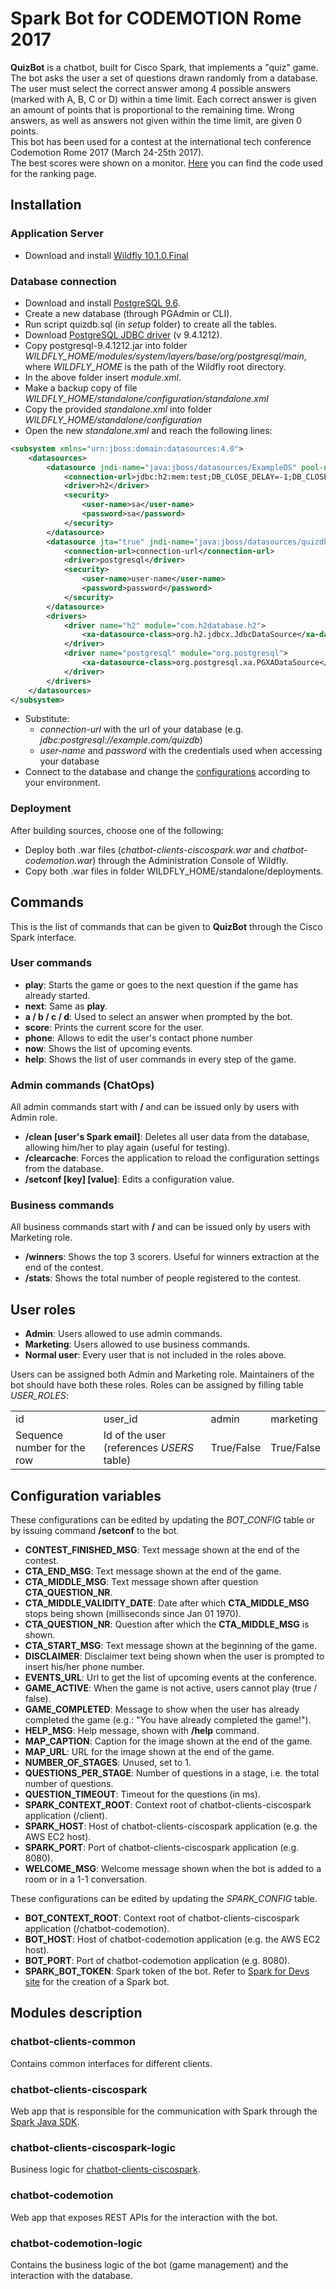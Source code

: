 Spark Bot for CODEMOTION Rome 2017
====================================

**QuizBot** is a chatbot, built for Cisco Spark, that implements a "quiz" game. The bot asks the user a set of questions drawn randomly from a database. The user must select the correct answer among 4 possible answers (marked with A, B, C or D) within a time limit. Each correct answer is given an amount of points that is proportional to the remaining time. Wrong answers, as well as answers not given within the time limit, are given 0 points.
<br>This bot has been used for a contest at the international tech conference Codemotion Rome 2017 (March 24-25th 2017).
<br>The best scores were shown on a monitor. [Here](https://github.com/LucaCalabrese/codemotion-spark-bot-scores) you can find the code used for the ranking page.

Installation
------------
### Application Server
* Download and install <a href="http://wildfly.org/downloads/">Wildfly 10.1.0.Final</a>

### Database connection
* Download and install <a href="https://www.postgresql.org/download/">PostgreSQL 9.6</a>.
* Create a new database (through PGAdmin or CLI).
* Run script quizdb.sql (in *setup* folder) to create all the tables.
* Download <a href="https://jdbc.postgresql.org/download.html">PostgreSQL JDBC driver</a> (v 9.4.1212).
* Copy postgresql-9.4.1212.jar into folder *WILDFLY_HOME/modules/system/layers/base/org/postgresql/main*, where *WILDFLY_HOME* is the path of the Wildfly root directory.
* In the above folder insert *module.xml*.
* Make a backup copy of file *WILDFLY_HOME/standalone/configuration/standalone.xml*
* Copy the provided *standalone.xml* into folder *WILDFLY_HOME/standalone/configuration*
* Open the new *standalone.xml* and reach the following lines:
```xml
<subsystem xmlns="urn:jboss:domain:datasources:4.0">
	<datasources>
		<datasource jndi-name="java:jboss/datasources/ExampleDS" pool-name="ExampleDS" enabled="true" use-java-context="true">
			<connection-url>jdbc:h2:mem:test;DB_CLOSE_DELAY=-1;DB_CLOSE_ON_EXIT=FALSE</connection-url>
			<driver>h2</driver>
			<security>
				<user-name>sa</user-name>
				<password>sa</password>
			</security>
		</datasource>
		<datasource jta="true" jndi-name="java:jboss/datasources/quizdb" pool-name="quizdb" enabled="true" use-java-context="true">
			<connection-url>connection-url</connection-url>
			<driver>postgresql</driver>
			<security>
				<user-name>user-name</user-name>
				<password>password</password>
			</security>
		</datasource>
		<drivers>
			<driver name="h2" module="com.h2database.h2">
				<xa-datasource-class>org.h2.jdbcx.JdbcDataSource</xa-datasource-class>
			</driver>
			<driver name="postgresql" module="org.postgresql">
				<xa-datasource-class>org.postgresql.xa.PGXADataSource</xa-datasource-class>
			</driver>
		</drivers>
	</datasources>
</subsystem>
```
* Substitute:
  * *connection-url* with the url of your database (e.g. *jdbc:postgresql://example.com/quizdb*)
  * *user-name* and *password* with the credentials used when accessing your database
* Connect to the database and change the [configurations](#configuration-variables) according to your environment.

### Deployment
After building sources, choose one of the following:
* Deploy both .war files (*chatbot-clients-ciscospark.war* and *chatbot-codemotion.war*) through the Administration Console of Wildfly.
* Copy both .war files in folder WILDFLY_HOME/standalone/deployments.

Commands
--------
This is the list of commands that can be given to **QuizBot** through the Cisco Spark interface.

### User commands

* **play**: Starts the game or goes to the next question if the game has already started.
* **next**: Same as <b>play</b>.
* **a / b / c / d**: Used to select an answer when prompted by the bot.
* **score**: Prints the current score for the user.
* **phone**: Allows to edit the user's contact phone number
* **now**: Shows the list of upcoming events.
* **help**: Shows the list of user commands in every step of the game.

### Admin commands (ChatOps)
All admin commands start with **/** and can be issued only by users with Admin role.
* **/clean [user's Spark email]**: Deletes all user data from the database, allowing him/her to play again (useful for testing).
* **/clearcache**: Forces the application to reload the configuration settings from the database.
* **/setconf [key] [value]**: Edits a configuration value.

### Business commands
All business commands start with **/** and can be issued only by users with Marketing role.
* **/winners**: Shows the top 3 scorers. Useful for winners extraction at the end of the contest.
* **/stats**: Shows the total number of people registered to the contest.

User roles
----------

* **Admin**: Users allowed to use admin commands.
* **Marketing**: Users allowed to use business commands.
* **Normal user**: Every user that is not included in the roles above.

Users can be assigned both Admin and Marketing role. Maintainers of the bot should have both these roles.
Roles can be assigned by filling table *USER_ROLES*:

<table>
<h>
<td>id</td>
<td>user_id</td>
<td>admin</td>
<td>marketing</td>
</h>
<tr>
<td>Sequence number for the row</td>
<td>Id of the user (references <i>USERS</i> table)</td>
<td>True/False</td>
<td>True/False</td>
</tr>
</table>

Configuration variables
-----------------------

These configurations can be edited by updating the *BOT_CONFIG* table or by issuing command **/setconf** to the bot. 
* **CONTEST_FINISHED_MSG**: Text message shown at the end of the contest.
* **CTA_END_MSG**: Text message shown at the end of the game.
* **CTA_MIDDLE_MSG**: Text message shown after question **CTA_QUESTION_NR**.
* **CTA_MIDDLE_VALIDITY_DATE**: Date after which **CTA_MIDDLE_MSG** stops being shown (milliseconds since Jan 01 1970).
* **CTA_QUESTION_NR**: Question after which the **CTA_MIDDLE_MSG** is shown.
* **CTA_START_MSG**: Text message shown at the beginning of the game.
* **DISCLAIMER**: Disclaimer text being shown when the user is prompted to insert his/her phone number.
* **EVENTS_URL**: Url to get the list of upcoming events at the conference. 
* **GAME_ACTIVE**: When the game is not active, users cannot play (true / false).
* **GAME_COMPLETED**: Message to show when the user has already completed the game (e.g.: "You have already completed the game!").
* **HELP_MSG**: Help message, shown with **/help** command.
* **MAP_CAPTION**: Caption for the image shown at the end of the game.
* **MAP_URL**: URL for the image shown at the end of the game.
* **NUMBER_OF_STAGES**: Unused, set to 1.
* **QUESTIONS_PER_STAGE**: Number of questions in a stage, i.e. the total number of questions.
* **QUESTION_TIMEOUT**: Timeout for the questions (in ms).
* **SPARK_CONTEXT_ROOT**: Context root of chatbot-clients-ciscospark application (/client).
* **SPARK_HOST**: Host of chatbot-clients-ciscospark application (e.g. the AWS EC2 host).
* **SPARK_PORT**: Port of chatbot-clients-ciscospark application (e.g. 8080).
* **WELCOME_MSG**: Welcome message shown when the bot is added to a room or in a 1-1 conversation.

These configurations can be edited by updating the *SPARK_CONFIG* table.
* **BOT_CONTEXT_ROOT**: Context root of chatbot-clients-ciscospark application (/chatbot-codemotion).
* **BOT_HOST**: Host of chatbot-codemotion application (e.g. the AWS EC2 host).
* **BOT_PORT**: Port of chatbot-codemotion application (e.g. 8080).
* **SPARK_BOT_TOKEN**: Spark token of the bot. Refer to [Spark for Devs site](https://developer.ciscospark.com/add-bot.html) for the creation of a Spark bot.

Modules description
-------------------

### chatbot-clients-common
Contains common interfaces for different clients.

### chatbot-clients-ciscospark
Web app that is responsible for the communication with Spark through the <a href="https://github.com/ciscospark/spark-java-sdk">Spark Java SDK</a>.

### chatbot-clients-ciscospark-logic
Business logic for <a href="https://github.com/LucaCalabrese/codemotion-spark-bot#chatbot-clients-ciscospark">chatbot-clients-ciscospark</a>.

### chatbot-codemotion
Web app that exposes REST APIs for the interaction with the bot.

### chatbot-codemotion-logic
Contains the business logic of the bot (game management) and the interaction with the database.
